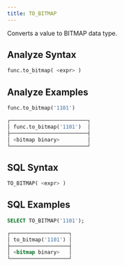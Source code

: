 ```yaml
---
title: TO_BITMAP
---
```


Converts a value to BITMAP data type.

## Analyze Syntax

```python
func.to_bitmap( <expr> )
```

## Analyze Examples

```python
func.to_bitmap('1101')

┌─────────────────────────┐
│ func.to_bitmap('1101')  │
├─────────────────────────┤
│ <bitmap binary>         │
└─────────────────────────┘
```

## SQL Syntax

```sql
TO_BITMAP( <expr> )
```

## SQL Examples

```sql
SELECT TO_BITMAP('1101');

┌───────────────────┐
│ to_bitmap('1101') │
├───────────────────┤
│ <bitmap binary>   │
└───────────────────┘
```